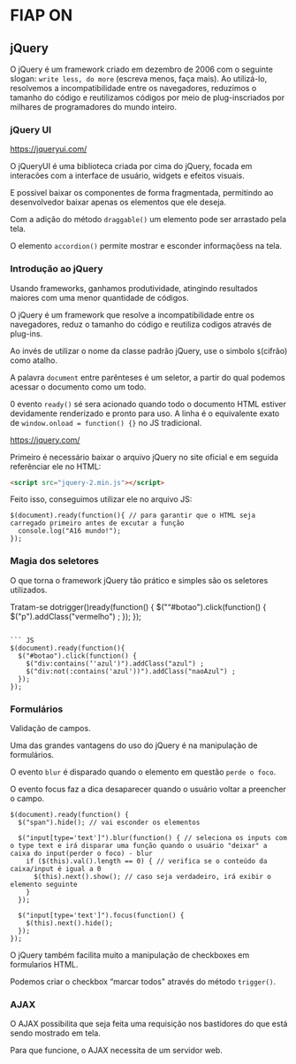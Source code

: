 # FIAP ON

## jQuery

O jQuery é um framework criado em dezembro de 2006 com o seguinte slogan: `write less, do more` (escreva menos, faça mais). Ao utilizá-lo, resolvemos a incompatibilidade entre os navegadores, reduzimos o tamanho do código e reutilizamos códigos por meio de plug-inscriados por milhares de programadores do mundo inteiro.

### jQuery UI

https://jqueryui.com/

O jQueryUI é uma biblioteca criada por cima do jQuery, focada em interacões com a interface de usuário, widgets e efeitos visuais.

E possivel baixar os componentes de forma fragmentada, permitindo ao desenvolvedor baixar apenas os elementos que ele deseja.

Com a adição do método `draggable()` um elemento pode ser arrastado pela tela.

O elemento `accordion()` permite mostrar e esconder informaçõess na tela.

### Introdução ao jQuery

Usando frameworks, ganhamos produtividade, atingindo resultados maiores com uma menor quantidade de códigos.

O jQuery é um framework que resolve a incompatibilidade entre os navegadores, reduz o tamanho do código e reutiliza codigos através de plug-ins.

Ao invés de utilizar o nome da classe padrão jQuery, use o simbolo `$`(cifrão) como atalho.

A palavra `document` entre parênteses é um seletor, a partir do qual podemos acessar o documento como um todo.

0 evento `ready()` sé sera acionado quando todo o documento HTML estiver devidamente renderizado e pronto para uso. A linha é o equivalente exato de `window.onload = function() {}` no JS tradicional.

https://jquery.com/

Primeiro é necessário baixar o arquivo jQuery no site oficial e em seguida referênciar ele no HTML:

``` HTML
<script src="jquery-2.min.js"></script>
```

Feito isso, conseguimos utilizar ele no arquivo JS:

``` JS
$(document).ready(function(){ // para garantir que o HTML seja carregado primeiro antes de excutar a função
  console.log("A16 mundo!");
});
```

### Magia dos seletores

O que torna o framework jQuery tão prático e simples são os seletores utilizados.

Tratam-se dotrigger()ready(function() {
  $("“#botao").click(function() {
    $("p").addClass("vermelho") ;
  });
});
```

``` JS
$(document).ready(function(){
  $("#botao").click(function() {
    $("div:contains(‘'azul')").addClass("azul") ;
    $("div:not(:contains('azul'))").addClass("naoAzul") ;
  });
});
```

### Formulários

Validação de campos.

Uma das grandes vantagens do uso do jQuery é na manipulação de formulários.

O evento `blur` é disparado quando o elemento em questão `perde o foco`.

O evento focus faz a dica desaparecer quando o usuário voltar a preencher o campo.

``` JS
$(document).ready(function() {
  $("span").hide(); // vai esconder os elementos

  $("input[type='text']").blur(function() { // seleciona os inputs com o type text e irá disparar uma função quando o usuário "deixar" a caixa do input(perder o foco) - blur
    if ($(this).val().length == 0) { // verifica se o conteúdo da caixa/input é igual a 0
      $(this).next().show(); // caso seja verdadeiro, irá exibir o elemento seguinte
    }
  });

  $("input[type='text']").focus(function() {
    $(this).next().hide();
  });
});
```

O jQuery também facilita muito a manipulação de checkboxes em formularios HTML.

Podemos criar o checkbox “marcar todos" através do método `trigger()`.

### AJAX

O AJAX possibilita que seja feita uma requisição nos bastidores do que está sendo mostrado em tela.

Para que funcione, o AJAX necessita de um servidor web.

